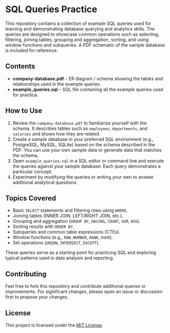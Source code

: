 # SQL Queries Practice

This repository contains a collection of example SQL queries used for learning and demonstrating database querying and analytics skills. The queries are designed to showcase common operations such as selecting, filtering, joining tables, grouping and aggregation, sorting, and using window functions and subqueries. A PDF schematic of the sample database is included for reference.

## Contents

- **company-database.pdf** – ER diagram / schema showing the tables and relationships used in the example queries.
- **example_queries.sql** – SQL file containing all the example queries used for practice.

## How to Use

1. Review the `company-database.pdf` to familiarize yourself with the schema. It describes tables such as `employees`, `departments`, and `salaries` and shows how they are related.
2. Create a sample database in your preferred SQL environment (e.g., PostgreSQL, MySQL, SQLite) based on the schema described in the PDF. You can use your own sample data or generate data that matches the schema.
3. Open `example_queries.sql` in a SQL editor or command line and execute the queries against your sample database. Each query demonstrates a particular concept.
4. Experiment by modifying the queries or writing your own to answer additional analytical questions.

## Topics Covered

- Basic `SELECT` statements and filtering rows using `WHERE`.
- Joining tables (INNER JOIN, LEFT/RIGHT JOIN, etc.).
- Grouping and aggregation (`GROUP BY`, `HAVING`, `COUNT`, `SUM`, `AVG`).
- Sorting results with `ORDER BY`.
- Subqueries and common table expressions (CTEs).
- Window functions (e.g., `ROW_NUMBER`, `RANK`, `OVER`).
- Set operations (`UNION`, `INTERSECT`, `EXCEPT`).

These queries serve as a starting point for practicing SQL and exploring typical patterns used in data analysis and reporting.

## Contributing

Feel free to fork this repository and contribute additional queries or improvements. For significant changes, please open an issue or discussion first to propose your changes.

## License

This project is licensed under the [MIT License](LICENSE).
